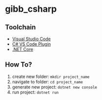 # gibb_csharp

## Toolchain
* [Visual Studio Code](https://code.visualstudio.com/)
* [C# VS Code Plugin](https://marketplace.visualstudio.com/items?itemName=ms-dotnettools.csharp)
* [.NET Core](https://dotnet.microsoft.com/download)

## How To?
1. create new folder: `mkdir project_name`
2. navigate to folder: `cd project_name`
3. generate new project: `dotnet new console`
4. run project: `dotnet run`
